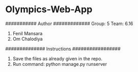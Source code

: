 # Olympics-Web-App
########### Author #############
Group: 5 Team: 6.16
1. Fenil Mansara
2. Om Chalodiya


############## Instructions #################
1. Save the files as already given in the repo.
2. Run command: python manage.py runserver
